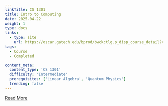 ```yaml
---
linkTitle: CS 1301
title: Intro to Computing
date: 2025-04-22
weight: 1
type: docs
links:
  - type: site
    url: https://oscar.gatech.edu/bprod/bwckctlg.p_disp_course_detail?cat_term_in=202208&subj_code_in=CS&crse_numb_in=1301
tags:
  - Course
  - Completed

content_meta:
  content_type: 'CS 1301'
  difficulty: 'Intermediate'
  prerequisites: ['Linear Algebra', 'Quantum Physics']
  trending: false
---
```


[Read More](https://oscar.gatech.edu/bprod/bwckctlg.p_disp_course_detail?cat_term_in=202208&subj_code_in=CS&crse_numb_in=1301)
